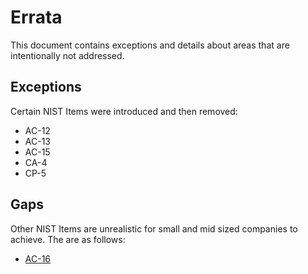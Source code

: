 # Errata

This document contains exceptions and details about areas that are intentionally not addressed.

## Exceptions

Certain NIST Items were introduced and then removed:

* AC-12
* AC-13
* AC-15
* CA-4
* CP-5

## Gaps

Other NIST Items are unrealistic for small and mid sized companies to achieve.  The are as follows:

* [AC-16](https://nvd.nist.gov/800-53/Rev4/control/AC-16)
